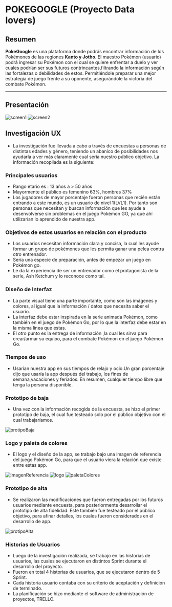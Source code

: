 # POKEGOOGLE (Proyecto Data lovers)

## Resumen

**PokeGoogle** es una plataforma donde podrás encontrar información de los Pokémones de las regiones **Kanto y Jotho**. El maestro Pokémon (usuario) podrá ingresar su Pokémon con el cual se quiere enfrentar a duelo y ver cuales podrían ser sus futuros contrincantes,filtrando la información según las fortalezas o debilidades de estos. Permitiéndole preparar una mejor estrategia de juego frente a su oponente, asegurándole
la victoria del combate Pokémon.

***

## Presentación 

![screen1]()
![screen2]()

## Investigación UX


* La investigación fue llevada a cabo a través de encuestas a personas de distintas edades y género, teniendo un abanico de posibilidades nos ayudaría a ver más claramente cual sería nuestro público objetivo. La información recopilada es la siguiente:

### Principales usuarios

* Rango etario es : 13 años a > 50 años
* Mayormente el público es femenino 63%, hombres 37%
* Los jugadores de mayor porcentaje fueron personas que recién están entrando a este mundo, es un usuario de nivel 1(LVL1). Por tanto son personas que necesitan y buscan información que les ayude a desenvolverse sin problemas en el juego Pokémon GO, ya que ahí utilizarían lo aprendido de nuestra app.


### Objetivos de estos usuarios en relación con el producto

* Los usuarios necesitan información clara y concisa, la cual les ayude formar un grupo de pokémones que les permita ganar una pelea contra otro entrenador.
* Sería una especie de preparación, antes de empezar un juego en Pokémon go.
* Le da la experiencia de ser un entrenador como el protagonista de la serie, Ash Ketchum y  lo reconoce como tal.


### Diseño de Interfaz

* La parte visual tiene una parte importante, como son las imágenes y colores,  al igual que  la información / datos que necesita saber el usuario. 
* La interfaz debe estar inspirada en la serie animada Pokémon, como también en el juego de Pokémon Go, por lo que la interfaz debe estar en la misma línea que estas.
* El otro punto es la entrega de información ,la cual les sirva para crear/armar su equipo, para el combate Pokémon en el juego Pokémon Go.

### Tiempos de uso

* Usarían nuestra app en sus tiempos de relajo y ocio.Un gran porcentaje dijo que usaría la app después del trabajo, los fines de semana,vacaciones y feriados. En resumen, cualquier tiempo libre que tenga la persona disponible.

### Prototipo de baja

* Una vez con la información recogida de la encuesta, se hizo el primer prototipo de baja, el cual fue testeado solo por el público objetivo con el cual trabajaríamos.

![protipoBaja](https://raw.githubusercontent.com/Slacusc/SCL020-data-lovers/main/src/imgReadme/prototipoBaja.png)

### Logo y paleta de colores

* El logo y el diseño de la app, se trabajo bajo una imagen de referencia del juego Pokémon Go, para que el usuario viera la relación que existe entre estas app. 

![imagenReferencia](https://raw.githubusercontent.com/Slacusc/SCL020-data-lovers/main/src/imgReadme/imagenReferencia.png)
![logo](https://raw.githubusercontent.com/Slacusc/SCL020-data-lovers/main/src/imgReadme/logo.png)
![paletaColores](https://raw.githubusercontent.com/Slacusc/SCL020-data-lovers/main/src/imgReadme/paletaColores.png)

### Prototipo de alta

* Se realizaron las modificaciones que fueron entregadas por los futuros usuarios mediante encuesta, para posteriormente desarrollar el prototipo de alta fidelidad. Este también fue testeado por el público objetivo, para afinar detalles, los cuales fueron considerados en el desarrollo de app.

![protipoAlta](https://raw.githubusercontent.com/Slacusc/SCL020-data-lovers/main/src/imgReadme/prototipoAlta.png)

### Historias de Usuarios

* Luego de la investigación realizada, se trabajo en las historias de usuarios, las cuales se ejecutaron en distintos Sprint durante el desarrollo del proyecto. 
* Fueron en total 4 historias de usuarios, que se ejecutaron dentro de 5 Sprint.
* Cada historia usuario contaba con su criterio de aceptación y definición de terminado.
* La planificación se hizo mediante el software de administración de proyectos, TRELLO.